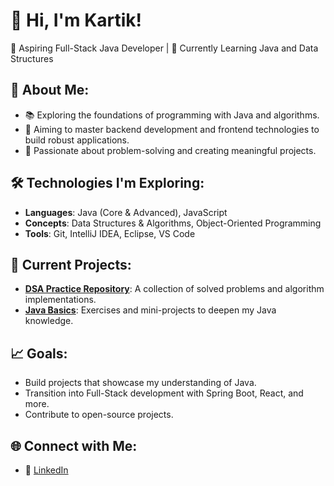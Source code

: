 # 👋 Hi, I'm Kartik!

🚀 Aspiring Full-Stack Java Developer | 🌱 Currently Learning Java and Data Structures  

## 🌟 About Me:
- 📚 Exploring the foundations of programming with Java and algorithms.
- 🔭 Aiming to master backend development and frontend technologies to build robust applications.
- 🎯 Passionate about problem-solving and creating meaningful projects.

## 🛠️ Technologies I'm Exploring:
- **Languages**: Java (Core & Advanced), JavaScript
- **Concepts**: Data Structures & Algorithms, Object-Oriented Programming
- **Tools**: Git, IntelliJ IDEA, Eclipse, VS Code

## 📂 Current Projects:
- **[DSA Practice Repository](#)**: A collection of solved problems and algorithm implementations.  
- **[Java Basics](#)**: Exercises and mini-projects to deepen my Java knowledge.

## 📈 Goals:
- Build projects that showcase my understanding of Java.
- Transition into Full-Stack development with Spring Boot, React, and more.
- Contribute to open-source projects.

## 🌐 Connect with Me:
- 💼 [LinkedIn](www.linkedin.com/in/kartik-kathalkar-052404291)  

<!---
kartik0424/kartik0424 is a ✨ special ✨ repository because its `README.md` (this file) appears on your GitHub profile.
You can click the Preview link to take a look at your changes.
--->
